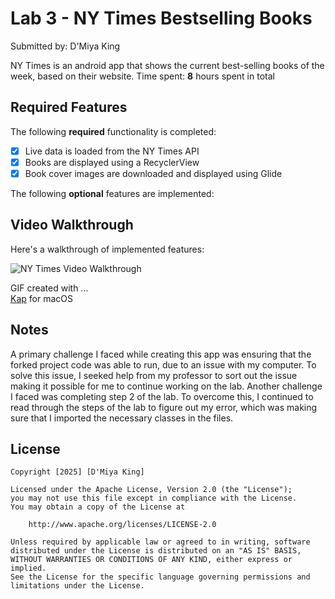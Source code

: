# Lab 3 - NY Times Bestselling Books

Submitted by: D'Miya King

NY Times is an android app that shows the current best-selling books of the week, based on their website.
Time spent: **8** hours spent in total

## Required Features

The following **required** functionality is completed:

* [x] Live data is loaded from the NY Times API
* [x] Books are displayed using a RecyclerView
* [x] Book cover images are downloaded and displayed using Glide
      
The following **optional** features are implemented:


## Video Walkthrough

Here's a walkthrough of implemented features:

<img src='https://imgur.com/a/ny-times-walkthrough-q14UdP8' title='NY Times Walkthrough' width='' alt='NY Times Video Walkthrough' />


GIF created with ...  
[Kap](https://getkap.co/) for macOS


## Notes

A primary challenge I faced while creating this app was ensuring that the forked project code was able to run, due to an issue with my computer. To solve this issue, I seeked help from my professor to sort out the issue making it possible for me to continue working on the lab. Another challenge I faced was completing step 2 of the lab. To overcome this, I continued to read through the steps of the lab to figure out my error, which was making sure that I imported the necessary classes in the files.
## License

    Copyright [2025] [D'Miya King]

    Licensed under the Apache License, Version 2.0 (the "License");
    you may not use this file except in compliance with the License.
    You may obtain a copy of the License at

        http://www.apache.org/licenses/LICENSE-2.0

    Unless required by applicable law or agreed to in writing, software
    distributed under the License is distributed on an "AS IS" BASIS,
    WITHOUT WARRANTIES OR CONDITIONS OF ANY KIND, either express or implied.
    See the License for the specific language governing permissions and
    limitations under the License.
